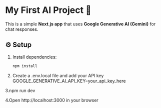 # My First AI Project 🚀

This is a simple **Next.js app** that uses **Google Generative AI (Gemini)** for chat responses.

## ⚙️ Setup

1. Install dependencies:
   ```bash
   npm install
2. Create a .env.local file and add your API key
GOOGLE_GENERATIVE_AI_API_KEY=your_api_key_here

3.npm run dev

4.Open http://localhost:3000
 in your browser

